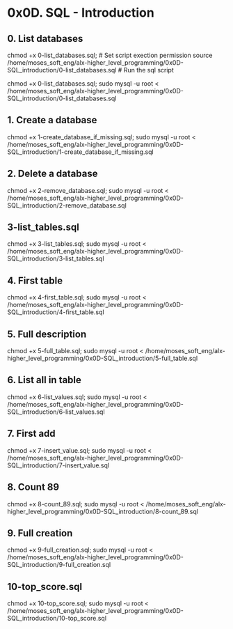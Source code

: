 # 0x0D. SQL - Introduction

## 0. List databases
chmod +x 0-list_databases.sql;  # Set script exection permission
source /home/moses_soft_eng/alx-higher_level_programming/0x0D-SQL_introduction/0-list_databases.sql # Run the sql script

chmod +x 0-list_databases.sql; 
sudo mysql -u root < /home/moses_soft_eng/alx-higher_level_programming/0x0D-SQL_introduction/0-list_databases.sql

## 1. Create a database
chmod +x 1-create_database_if_missing.sql; 
sudo mysql -u root < /home/moses_soft_eng/alx-higher_level_programming/0x0D-SQL_introduction/1-create_database_if_missing.sql

## 2. Delete a database
chmod +x 2-remove_database.sql; 
sudo mysql -u root < /home/moses_soft_eng/alx-higher_level_programming/0x0D-SQL_introduction/2-remove_database.sql

## 3-list_tables.sql
chmod +x 3-list_tables.sql; 
sudo mysql -u root < /home/moses_soft_eng/alx-higher_level_programming/0x0D-SQL_introduction/3-list_tables.sql

## 4. First table 
chmod +x 4-first_table.sql; 
sudo mysql -u root < /home/moses_soft_eng/alx-higher_level_programming/0x0D-SQL_introduction/4-first_table.sql

## 5. Full description
chmod +x 5-full_table.sql; 
sudo mysql -u root < /home/moses_soft_eng/alx-higher_level_programming/0x0D-SQL_introduction/5-full_table.sql

## 6. List all in table
chmod +x 6-list_values.sql; 
sudo mysql -u root < /home/moses_soft_eng/alx-higher_level_programming/0x0D-SQL_introduction/6-list_values.sql

## 7. First add
chmod +x 7-insert_value.sql; 
sudo mysql -u root < /home/moses_soft_eng/alx-higher_level_programming/0x0D-SQL_introduction/7-insert_value.sql

## 8. Count 89
chmod +x 8-count_89.sql; 
sudo mysql -u root < /home/moses_soft_eng/alx-higher_level_programming/0x0D-SQL_introduction/8-count_89.sql

## 9. Full creation
chmod +x 9-full_creation.sql; 
sudo mysql -u root < /home/moses_soft_eng/alx-higher_level_programming/0x0D-SQL_introduction/9-full_creation.sql

## 10-top_score.sql
chmod +x 10-top_score.sql; 
sudo mysql -u root < /home/moses_soft_eng/alx-higher_level_programming/0x0D-SQL_introduction/10-top_score.sql